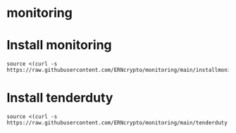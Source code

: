 # monitoring
#    Install monitoring
    source <(curl -s https://raw.githubusercontent.com/ERNcrypto/monitoring/main/installmonitoring.sh)
#    Install tenderduty
    source <(curl -s https://raw.githubusercontent.com/ERNcrypto/monitoring/main/tenderduty.sh)
